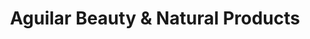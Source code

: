 ---
title: "Aguilar Beauty & Natural Products"
url: /round-rock/aguilar-beauty-and-natural-products/
shop: hairdresser supply
---
